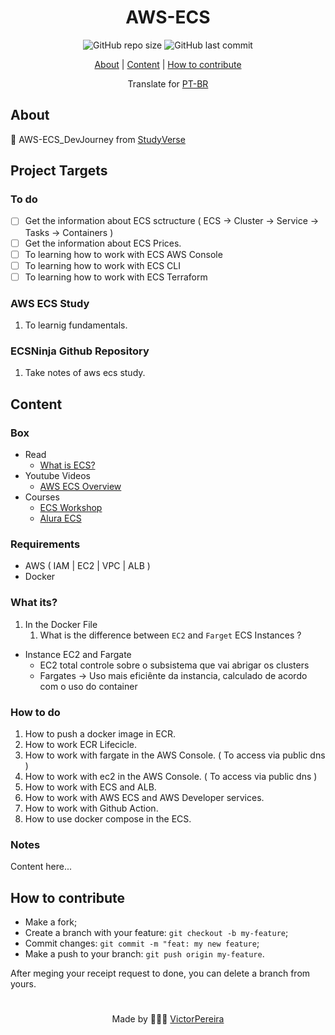 <h1 align = "center">AWS-ECS</h1>

<div align="center">  
   <img alt="GitHub repo size" src="https://img.shields.io/github/repo-size/victorpereiira/AWS-ECS_DevJourney">
   <img alt="GitHub last commit" src="https://img.shields.io/github/last-commit/victorpereiira/AWS-ECS_DevJourney">
</div>


<p align = "center">
    <a href="#about">About</a>   |
    <a href="#content">Content</a>   |
    <a href="#how-to-contribute">How to contribute</a>   
</p>

<!-- <p align = "center"><img height = '400' src = "https://user-images.githubusercontent.com/64560823/127571876-967811e4-8686-45b2-8140-f35f76dbc58e.gif")
><p>   -->

<div align="center">
    Translate for 
    <a href="./github/readme_pt-br.md">PT-BR</a> 
</div>


## About
🧭 AWS-ECS_DevJourney from [StudyVerse](https://github.com/VictorPereiira/StudyVerse)


## Project Targets

### To do

- [ ]  Get the information about ECS sctructure (  ECS → Cluster → Service → Tasks → Containers  )
- [ ]  Get the information about ECS Prices.
- [ ]  To learning how to work with ECS AWS Console
- [ ]  To learning how to work with ECS CLI
- [ ]  To learning how to work with ECS Terraform

### AWS ECS Study

1. To learnig fundamentals.

### ECSNinja Github Repository

1. Take notes of aws ecs study.

## Content

### Box

- Read
   - [What is ECS?](https://docs.aws.amazon.com/pt_br/AmazonECS/latest/developerguide/Welcome.html)
- Youtube Videos
   - [AWS ECS Overview](https://www.youtube.com/watch?v=3e0Ftz4ipD4)
- Courses
   - [ECS Workshop](https://ecsworkshop.com/introduction/)
   - [Alura ECS](https://www.alura.com.br/conteudo/amazon-ecs-docker-nuvem-aws)

### Requirements
- AWS ( IAM | EC2 | VPC | ALB )
- Docker

### What its?

1. In the Docker File
    1. What is the difference between `EC2` and `Farget` ECS Instances ?

- Instance EC2 and Fargate
   - EC2 total controle sobre o subsistema que vai abrigar os clusters
   - Fargates → Uso mais eficiênte da instancia, calculado de acordo com o uso do container
    
### How to do

1. How to push a docker image in ECR.
2. How to work ECR Lifecicle.
3. How to work with fargate in the AWS Console. ( To access via public dns )
4. How to work with ec2  in the AWS Console. ( To access via public dns )
5. How to work with ECS and ALB.
6. How to work with AWS ECS and AWS Developer services.
7. How to work with Github Action.
8. How to use docker compose in the ECS.

### Notes

Content here...

## How to contribute
- Make a fork;
- Create a branch with your feature: `git checkout -b my-feature`;
- Commit changes: `git commit -m "feat: my new feature`;
- Make a push to your branch: `git push origin my-feature`.
  
<p>After meging your receipt request to done, you can delete a branch from yours.</p>

#
<p align = "center">
    Made by 👨🏾‍💻 
    <a href="https://github.com/VictorPereiira">VictorPereira</a>
</p>


